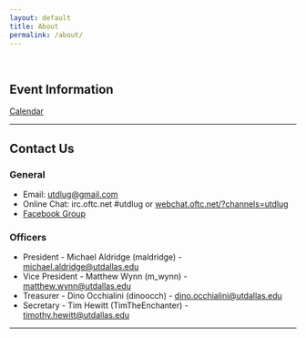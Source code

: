 ```yaml
---
layout: default 
title: About
permalink: /about/
---
```


<br />

## Event Information
[Calendar](https://www.google.com/calendar/embed?src=utdlug%40gmail.com&ctz=America/Chicago)

---

## Contact Us

### General

* Email: [utdlug@gmail.com](mailto:utdlug@gmail.com)
* Online Chat: irc.oftc.net #utdlug or [webchat.oftc.net/?channels=utdlug](http://webchat.oftc.net/?channels=utdlug)
* [Facebook Group](http://www.facebook.com/groups/utdlug)

### Officers

* President - Michael Aldridge (maldridge) - [michael.aldridge@utdallas.edu](mailto:michael.aldridge@utdallas.edu)
* Vice President - Matthew Wynn (m_wynn) - [matthew.wynn@utdallas.edu](mailto:matthew.wynn@utdallas.edu)
* Treasurer - Dino Occhialini (dinoocch) - [dino.occhialini@utdallas.edu](mailto:dino.occhialini@utdallas.edu)
* Secretary - Tim Hewitt (TimTheEnchanter) - [timothy.hewitt@utdallas.edu](mailto:timothy.hewitt@utdallas.edu)

---

